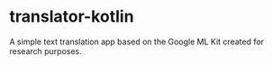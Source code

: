 # translator-kotlin
A simple text translation app based on the Google ML Kit created for research purposes.
